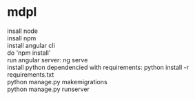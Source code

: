 # mdpl

insall node <br />
insall npm  <br />
install angular cli  <br />
do 'npm install' <br />
run angular server: ng serve <br />
install python dependencied with requirements: python install -r requirements.txt <br />
python manage.py makemigrations <br />
python manage.py runserver <br />
